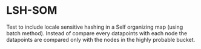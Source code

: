 # LSH-SOM 

Test to include locale sensitive hashing in a Self organizing map (using batch method). Instead of compare every datapoints with each node the datapoints are compared only with the nodes in the highly probable bucket. 
